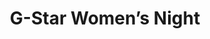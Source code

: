 ---
layout: post

year: 2011
month: Nov
title: G-Star Women’s Night

agency: Momkai
client: G-Star
role: Lead Flash Developer
cta:
  label: No Longer Online

color: rgb(243, 239, 243)
thumb-image: g-star/thumb-image.jpg
thumb-cover: g-star/thumb-frame.png
thumb-video: g-star/thumb-video.mp4

vimeo:
  id: 31965635
  credit: Video by Momkai
description: <p>This site was built to promote the 2011 G-Star global women’s night. Women all over the world were able to locate their locale party, register their attendance and come back afterwards to see if they made it into the wall-to-wall interactive gallery.</p>
work: <p>As Lead Flash Developer I was responsible for the base architecture of the website, lazy loading sub-sections and the sign-up form.</p>
gallery:
  path-prefix: g-star/gallery-
  images: [1.jpg,2.jpg,3.jpg,4.jpg,5.jpg,6.jpg]
awards:
  - name: European Design Award
    type: Gold
    date: 2012
---